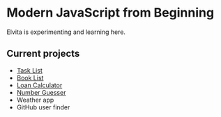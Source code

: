 # Modern JavaScript from Beginning

Elvita is experimenting and learning here.

## Current projects

* [Task List](TaskList)
* [Book List](BookList)
* [Loan Calculator](LoanCalculator)
* [Number Guesser](NumberGuesser)
* Weather app
* GitHub user finder

